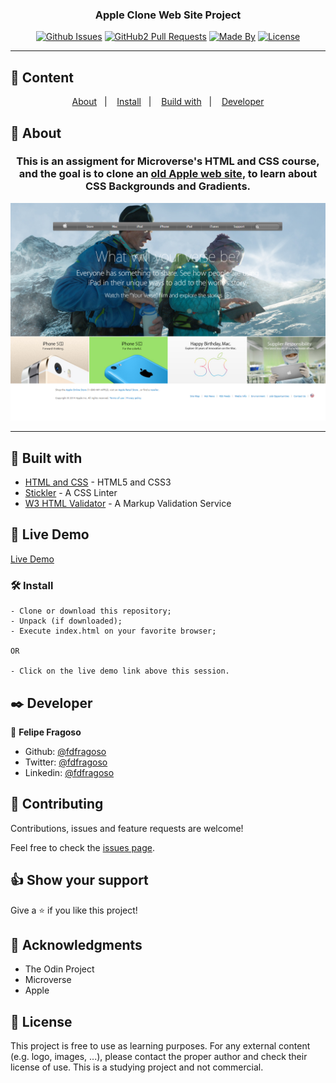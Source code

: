 <h3 align="center">Apple Clone Web Site Project</h3>

<div align="center">

[![Github Issues](https://img.shields.io/badge/GitHub-Issues-orange)](https://github.com/fdfragoso/apple-site-clone/issues)
[![GitHub2 Pull Requests](https://img.shields.io/badge/GitHub-Pull%20Requests-blue)](https://github.com/fdfragoso/apple-site-clone/pulls)
[![Made By](https://img.shields.io/badge/Made%20By-Felipe%20Fragoso-brightgreen)](https://github.com/fdfragoso)
[![License](https://img.shields.io/badge/license-MIT-blue.svg)](/LICENSE)

</div>

---

## 📝 Content
<p align="center">
<a href="#about">About</a>&nbsp;&nbsp;&nbsp;|&nbsp;&nbsp;&nbsp;
<a href="#install">Install</a>&nbsp;&nbsp;&nbsp;|&nbsp;&nbsp;&nbsp;
<a href="#built_using">Build with</a>&nbsp;&nbsp;&nbsp;|&nbsp;&nbsp;&nbsp;
<a href="#authors">Developer</a>
</p>


## 🧐 About <a name = "about"></a>
<h3 align="center"> This is an assigment for Microverse's HTML and CSS course, and the goal is to clone an <a href="http://archive.md/UW4oR">old Apple web site</a>, to learn about CSS Backgrounds and Gradients.</h3>
<p align="center">
  <a href="" rel="noopener">
 <img src="./images/screenShot.png" alt="Project Screenshot"></a>
</p>

---

## 🔧 Built with<a name = "built_using"></a>

- [HTML and CSS](https://www.w3schools.com/) - HTML5 and CSS3
- [Stickler](https://stickler-ci.com) - A CSS Linter 
- [W3 HTML Validator](https://validator.w3.org/) - A Markup Validation Service

## 🔴 Live Demo

[Live Demo](https://raw.githack.com/fdfragoso/apple-site-clone/features/index.html)

### 🛠 Install <a name = "install"></a>

```
- Clone or download this repository;
- Unpack (if downloaded);
- Execute index.html on your favorite browser;

OR

- Click on the live demo link above this session.

```
## ✒️ Developer <a name = "authors"></a>

👤 **Felipe Fragoso**

- Github: [@fdfragoso](https://github.com/fdfragoso)
- Twitter: [@fdfragoso](https://twitter.com/fdfragoso)
- Linkedin: [@fdfragoso](https://www.linkedin.com/in/fdfragoso/)

## 🤝 Contributing

Contributions, issues and feature requests are welcome!

Feel free to check the [issues page](https://github.com/fdfragoso/apple-site-clone/issues).

## 👍 Show your support

Give a ⭐️ if you like this project!

## 👊 Acknowledgments

- The Odin Project
- Microverse
- Apple

## 📝 License

This project is free to use as learning purposes. 
For any external content (e.g. logo, images, ...), please contact the proper author and check their license of use. 
This is a studying project and not commercial.